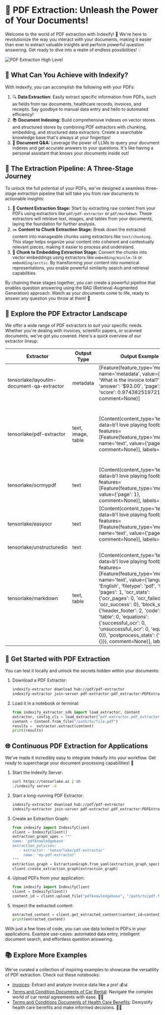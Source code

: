 # 📄 PDF Extraction: Unleash the Power of Your Documents! 

Welcome to the world of PDF extraction with Indexify! 🎉 We're here to revolutionize the way you interact with your documents, making it easier than ever to extract valuable insights and perform powerful question answering. Get ready to dive into a realm of endless possibilities! 💡

![PDF Extraction High Level](../images/PDF_Usecase.png)

## 🌟 What Can You Achieve with Indexify?

With Indexify, you can accomplish the following with your PDFs:

1. 🔍 **Data Extraction:** Easily extract specific information from PDFs, such as fields from tax documents, healthcare records, invoices, and receipts. Say goodbye to manual data entry and hello to automated efficiency!
2. 📚 **Document Indexing:** Build comprehensive indexes on vector stores and structured stores by combining PDF extractors with chunking, embedding, and structured data extractors. Create a searchable knowledge base that's always at your fingertips!
3. 🤖 **Document Q&A:** Leverage the power of LLMs to query your document indexes and get accurate answers to your questions. It's like having a personal assistant that knows your documents inside out!

## 🔧 The Extraction Pipeline: A Three-Stage Journey

To unlock the full potential of your PDFs, we've designed a seamless three-stage extraction pipeline that will take you from raw documents to actionable insights:

1. 📄 **Content Extraction Stage:** Start by extracting raw content from your PDFs using extractors like `pdf/pdf-extractor` or `pdf/markdown`. These extractors will retrieve text, images, and tables from your documents, laying the foundation for further analysis.
2. ✂️ **Content to Chunk Extraction Stage:** Break down the extracted content into manageable chunks using extractors like `text/chunking`. This stage helps organize your content into coherent and contextually relevant pieces, making it easier to process and understand.
3. 🧠 **Chunk to Embedding Extraction Stage:** Convert the chunks into vector embeddings using extractors like `embedding/minilm-l6` or `embedding/arctic`. By transforming your content into numerical representations, you enable powerful similarity search and retrieval capabilities.

By chaining these stages together, you can create a powerful pipeline that enables question answering using the RAG (Retrieval-Augmented Generation) approach. Watch as your documents come to life, ready to answer any question you throw at them! 🚀

## 🌈 Explore the PDF Extractor Landscape

We offer a wide range of PDF extractors to suit your specific needs. Whether you're dealing with invoices, scientific papers, or scanned documents, we've got you covered. Here's a quick overview of our extractor lineup:

| Extractor                                  | Output Type        | Output Example                                                                                                                                                                                                                                                                                                                                                                                                                                                                  | Best For                        | Example Usage                                                                                                                                                                                                                                      |
|-------------------------------------------|--------------------|---------------------------------------------------------------------------------------------------------------------------------------------------------------------------------------------------------------------------------------------------------------------------------------------------------------------------------------------------------------------------------------------------------------------------------------------------------------------------------|---------------------------------|----------------------------------------------------------------------------------------------------------------------------------------------------------------------------------------------------------------------------------------------------|
| tensorlake/layoutlm-document-qa-extractor | metadata           | [Feature(feature_type='metadata', name='metadata', value={'query': 'What is the invoice total?', 'answer': '$93.00', 'page': 0, 'score': 0.9743825197219849}, comment=None)]                                                                                                                                                                                                                                                                                                    | Invoices Question Answering     | [Schema based HOA Documents](../examples/HOA_Invoice_Data_Extraction.ipynb)                                                                                                                                                                        |
| tensorlake/pdf-extractor                  | text, image, table | [Content(content_type='text/plain', data=b'I love playing football.', features=[Feature(feature_type='metadata', name='text', value={'page': 1}, comment=None)], labels={})]                                                                                                                                                                                                                                                                                                    | Scientific Papers, Tabular Info | [Schema based HOA Documents](../examples/HOA_Invoice_Data_Extraction.ipynb), [Multi-state Terms Documents](../examples/Sixt.ipynb), [Scientific Journals](../examples/Scientific_Journals.ipynb), [SEC 10-K docs](../examples/SEC_10_K_docs.ipynb) |
| tensorlake/ocrmypdf                       | text               | [Content(content_type='text/plain', data=b'I love playing football.', features=[Feature(feature_type='metadata', value={'page': 1}, comment=None)], labels={})]                                                                                                                                                                                                                                                                                                                 | Photocopied/Scanned PDFs on CPU |                                                                                                                                                                                                                                                    |
| tensorlake/easyocr                        | text               | [Content(content_type='text/plain', data=b'I love playing football.', features=[Feature(feature_type='metadata', name='text', value={'page': 1}, comment=None)], labels={})]                                                                                                                                                                                                                                                                                                    | Photocopied/Scanned PDFs on GPU |                                                                                                                                                                                                                                                    |
| tensorlake/unstructuredio                 | text               |                                                                                                                                                                                                                                                                                                                                                                                                                                                                                 |                                 |                                                                                                                                                                                                                                                    |
| tensorlake/markdown                       | text, table        | [Content(content_type='text/plain', data=b'I love playing football.', features=[Feature(feature_type='metadata', name='text', value={'language': 'English', 'filetype': 'pdf', 'toc': [], 'pages': 1, 'ocr_stats': {'ocr_pages': 0, 'ocr_failed': 0, 'ocr_success': 0}, 'block_stats': {'header_footer': 2, 'code': 0, 'table': 0, 'equations': {'successful_ocr': 0, 'unsuccessful_ocr': 0, 'equations': 0}}, 'postprocess_stats': {'edit': {}}}, comment=None)], labels={})] | Structured & formatted PDF      |                                                                                                                                                                                                                                                    |

## 🚀 Get Started with PDF Extraction

You can test it locally and unlock the secrets hidden within your documents:

1. Download a PDF Extractor:
   ```bash
   indexify-extractor download hub://pdf/pdf-extractor
   indexify-extractor join-server pdf-extractor.pdf_extractor:PDFExtractor
   ```

2. Load it in a notebook or terminal:
   ```python
   from indexify_extractor_sdk import load_extractor, Content
   extractor, config_cls = load_extractor("pdf-extractor.pdf_extractor:PDFExtractor")
   content = Content.from_file("/path/to/file.pdf")
   results =  extractor.extract(content)
   print(results)
   ```


## 🌐 Continuous PDF Extraction for Applications

We've made it incredibly easy to integrate Indexify into your workflow. Get ready to supercharge your document processing capabilities! 🔋

1. Start the Indexify Server:
   ```bash
   curl https://tensorlake.ai | sh
   ./indexify server -d
   ```

2. Start a long-running PDF Extractor:
   ```bash
   indexify-extractor download hub://pdf/pdf-extractor
   indexify-extractor join-server pdf-extractor.pdf_extractor:PDFExtractor
   ```

3. Create an Extraction Graph:
   ```python
   from indexify import IndexifyClient
   client = IndexifyClient()
   extraction_graph_spec = """
   name: 'pdfknowledgebase'
   extraction_policies:
      - extractor: 'tensorlake/pdf-extractor'
        name: 'my-pdf-extractor'
   """
   extraction_graph = ExtractionGraph.from_yaml(extraction_graph_spec)
   client.create_extraction_graph(extraction_graph)
   ```

4. Upload PDFs from your application:
   ```python
   from indexify import IndexifyClient
   client = IndexifyClient()
   content_id = client.upload_file("pdfknowledgebase", "/path/to/pdf.file")
   ```

5. Inspect the extracted content:
   ```python
   extracted_content = client.get_extracted_content(content_id=content_id)
   print(extracted_content)
   ```

With just a few lines of code, you can use data locked in PDFs in your applications. Example use-cases: automated data entry, intelligent document search, and effortless question answering. 

## 📚 Explore More Examples

We've curated a collection of inspiring examples to showcase the versatility of PDF extraction. Check out these notebooks:

- [Invoices](../examples/Invoices.ipynb): Extract and analyze invoice data like a pro! 💰📊
- [Terms and Condition Documents of Car Rental](../examples/Terms_and_Condition_Documents_of_Car_Rental.ipynb): Navigate the complex world of car rental agreements with ease. 🚗📜
- [Terms and Conditions Documents of Health Care Benefits](../examples/Terms_and_Conditions_Documents_of_Health_Care_Benefits.ipynb): Demystify health care benefits and make informed decisions. 🏥📄

